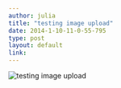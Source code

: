 ```yaml
---
author: julia
title: "testing image upload"
date: 2014-1-10-11-0-55-795
type: post
layout: default
link: 
---
```

 ![testing image upload](https://raw.github.com/rememberaaronswartz/rememberaaronsw/master/images/2014-1-10-11-0-55-795-1382294_10151914452927389_1678424604_n.jpg)
